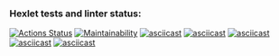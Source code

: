 ### Hexlet tests and linter status:
[![Actions Status](https://github.com/bulbaattacks/python-project-lvl1/workflows/hexlet-check/badge.svg)](https://github.com/bulbaattacks/python-project-lvl1/actions)
[![Maintainability](https://api.codeclimate.com/v1/badges/6b857401bf5121d6e5f0/maintainability)](https://codeclimate.com/github/bulbaattacks/python-project-lvl1/maintainability)
[![asciicast](https://asciinema.org/a/Pdzd595m6QDaWW2XXHyD6Yike.svg)](https://asciinema.org/a/Pdzd595m6QDaWW2XXHyD6Yike)
[![asciicast](https://asciinema.org/a/eDEGuR5uUSjY7hISnYGJULasy.svg)](https://asciinema.org/a/eDEGuR5uUSjY7hISnYGJULasy)
[![asciicast](https://asciinema.org/a/SFtudqVLVqVNVhdmHOilf8aSD.svg)](https://asciinema.org/a/SFtudqVLVqVNVhdmHOilf8aSD)
[![asciicast](https://asciinema.org/a/MdGuLGzyWODiP6XIe6HWwtKxp.svg)](https://asciinema.org/a/MdGuLGzyWODiP6XIe6HWwtKxp)
[![asciicast](https://asciinema.org/a/dUnwnAdCHQqflkJraf0REqYgX.svg)](https://asciinema.org/a/dUnwnAdCHQqflkJraf0REqYgX)
